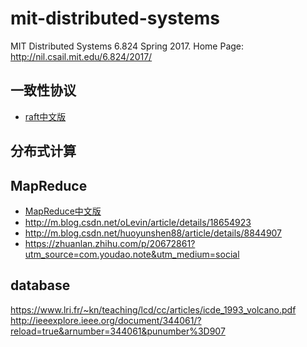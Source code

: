 # mit-distributed-systems
MIT Distributed Systems 6.824 Spring 2017.
Home Page: http://nil.csail.mit.edu/6.824/2017/

## 一致性协议

* [raft中文版](https://github.com/maemual/raft-zh_cn/blob/master/raft-zh_cn.md)

## 分布式计算

## MapReduce
* [MapReduce中文版](https://wenku.baidu.com/view/1aa777fd04a1b0717fd5dd4a.html)
* http://m.blog.csdn.net/oLevin/article/details/18654923
* http://m.blog.csdn.net/huoyunshen88/article/details/8844907
* https://zhuanlan.zhihu.com/p/20672861?utm_source=com.youdao.note&utm_medium=social

## database


https://www.lri.fr/~kn/teaching/lcd/cc/articles/icde_1993_volcano.pdf
http://ieeexplore.ieee.org/document/344061/?reload=true&arnumber=344061&punumber%3D907
